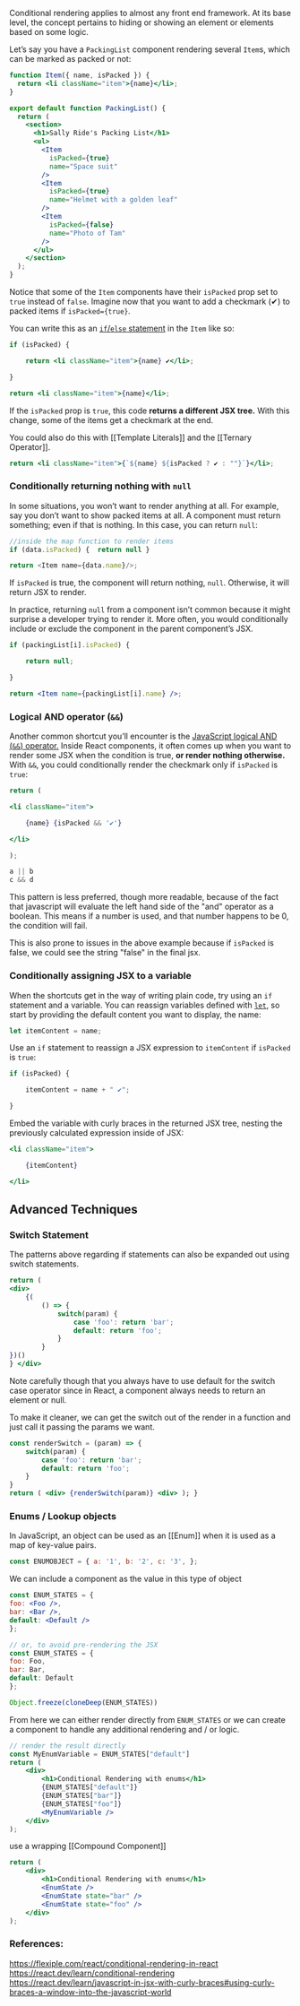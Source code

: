 Conditional rendering applies to almost any front end framework. At its base level, the concept pertains to hiding or showing an element or elements based on some logic.

Let’s say you have a `PackingList` component rendering several `Item`s, which can be marked as packed or not:

```jsx
function Item({ name, isPacked }) {
  return <li className="item">{name}</li>;
}

export default function PackingList() {
  return (
    <section>
      <h1>Sally Ride's Packing List</h1>
      <ul>
        <Item 
          isPacked={true} 
          name="Space suit" 
        />
        <Item 
          isPacked={true} 
          name="Helmet with a golden leaf" 
        />
        <Item 
          isPacked={false} 
          name="Photo of Tam" 
        />
      </ul>
    </section>
  );
}
```

Notice that some of the `Item` components have their `isPacked` prop set to `true` instead of `false`. Imagine now that you want to add a checkmark (✔) to packed items if `isPacked={true}`.

You can write this as an [`if`/`else` statement](https://developer.mozilla.org/en-US/docs/Web/JavaScript/Reference/Statements/if...else)  in the `Item` like so:

```jsx
if (isPacked) {  

	return <li className="item">{name} ✔</li>;  

}  

return <li className="item">{name}</li>;
```

If the `isPacked` prop is `true`, this code **returns a different JSX tree.** With this change, some of the items get a checkmark at the end.

You could also do this with [[Template Literals]] and the [[Ternary Operator]].

```jsx
return <li className="item">{`${name} ${isPacked ? ✔ : ""}`}</li>;
```

### Conditionally returning nothing with `null` [](https://react.dev/learn/conditional-rendering#conditionally-returning-nothing-with-null "Link for this heading")

In some situations, you won’t want to render anything at all. For example, say you don’t want to show packed items at all. A component must return something; even if that is nothing. In this case, you can return `null`:

```js
//inside the map function to render items
if (data.isPacked) {  return null }

return <Item name={data.name}/>;
```

If `isPacked` is true, the component will return nothing, `null`. Otherwise, it will return JSX to render.

In practice, returning `null` from a component isn’t common because it might surprise a developer trying to render it. More often, you would conditionally include or exclude the component in the parent component’s JSX.

```jsx
if (packingList[i].isPacked) {  

	return null;  

}  

return <Item name={packingList[i].name} />;
```

### Logical AND operator (`&&`) [](https://react.dev/learn/conditional-rendering#logical-and-operator- "Link for this heading")

Another common shortcut you’ll encounter is the [JavaScript logical AND (`&&`) operator.](https://developer.mozilla.org/en-US/docs/Web/JavaScript/Reference/Operators/Logical_AND#:~:text=The%20logical%20AND%20(%20%26%26%20)%20operator,it%20returns%20a%20Boolean%20value.) Inside React components, it often comes up when you want to render some JSX when the condition is true, **or render nothing otherwise.** With `&&`, you could conditionally render the checkmark only if `isPacked` is `true`:

```jsx
return (  

<li className="item">  

	{name} {isPacked && '✔'}  

</li>  

);
```

```js
a || b
c && d
```

This pattern is less preferred, though more readable, because of the fact that javascript will evaluate the left hand side of the "and" operator as a boolean. This means if a number is used, and that number happens to be 0, the condition will fail.

This is also prone to issues in the above example because if `isPacked` is false, we could see the string "false" in the final jsx.

### Conditionally assigning JSX to a variable [](https://react.dev/learn/conditional-rendering#conditionally-assigning-jsx-to-a-variable "Link for Conditionally assigning JSX to a variable")

When the shortcuts get in the way of writing plain code, try using an `if` statement and a variable. You can reassign variables defined with [`let`](https://developer.mozilla.org/en-US/docs/Web/JavaScript/Reference/Statements/let), so start by providing the default content you want to display, the name:

```js
let itemContent = name;
```

Use an `if` statement to reassign a JSX expression to `itemContent` if `isPacked` is `true`:
```js
if (isPacked) {  

	itemContent = name + " ✔";  

}
```

Embed the variable with curly braces in the returned JSX tree, nesting the previously calculated expression inside of JSX:
```jsx
<li className="item">  

	{itemContent}  

</li>
```

## Advanced Techniques
### Switch Statement 
The patterns above regarding if statements can also be expanded out using switch statements.

```jsx
return ( 
<div> 
	{(
		() => {
			switch(param) {
				case 'foo': return 'bar';
				default: return 'foo'; 
			} 
		} 
})()
} </div>
```

Note carefully though that you always have to use default for the switch case operator since in React, a component always needs to return an element or null.

To make it cleaner, we can get the switch out of the render in a function and just call it passing the params we want. 

```jsx
const renderSwitch = (param) => {
	switch(param) {
		case 'foo': return 'bar';
		default: return 'foo'; 
	} 
} 
return ( <div> {renderSwitch(param)} <div> ); }
```
### Enums / Lookup objects
In JavaScript, an object can be used as an [[Enum]] when it is used as a map of key-value pairs.

```js
const ENUMOBJECT = { a: '1', b: '2', c: '3', };
```

We can include a component as the value in this type of object 
```jsx
const ENUM_STATES = {
foo: <Foo />,
bar: <Bar />,
default: <Default />
};

// or, to avoid pre-rendering the JSX
const ENUM_STATES = {
foo: Foo,
bar: Bar,
default: Default
};

Object.freeze(cloneDeep(ENUM_STATES))
```

From here we can either render directly from `ENUM_STATES` or we can create a component to handle any additional rendering and / or logic.

```jsx
// render the result directly 
const MyEnumVariable = ENUM_STATES["default"]
return ( 
	<div> 
		<h1>Conditional Rendering with enums</h1> 
		{ENUM_STATES["default"]} 
		{ENUM_STATES["bar"]} 
		{ENUM_STATES["foo"]} 
		<MyEnumVariable />
	</div> 
);
```

use a wrapping [[Compound Component]] 
```jsx
return ( 
	<div> 
		<h1>Conditional Rendering with enums</h1> 
		<EnumState /> 
		<EnumState state="bar" /> 
		<EnumState state="foo" /> 
	</div> 
);
```
### References:
https://flexiple.com/react/conditional-rendering-in-react
https://react.dev/learn/conditional-rendering
https://react.dev/learn/javascript-in-jsx-with-curly-braces#using-curly-braces-a-window-into-the-javascript-world